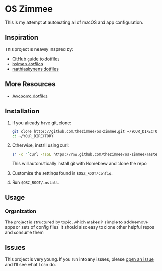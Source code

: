 # OS Zimmee

This is my attempt at automating all of macOS and app configuration.

## Inspiration

This project is heavily inspired by:

- [GitHub guide to dotfiles](http://dotfiles.github.io/)
- [holman dotfiles](https://github.com/holman/dotfiles)
- [mathiasbynens dotfiles](https://github.com/mathiasbynens/dotfiles)

## More Resources

- [Awesome dotfiles](https://github.com/webpro/awesome-dotfiles)

## Installation

1. If you already have git, clone:
	```sh
	git clone https://github.com/thezimmee/os-zimmee.git ~/YOUR_DIRECTORY
	cd ~/YOUR_DIRECTORY
	```

2. Otherwise, install using curl:
	```sh
	sh -c "`curl -fsSL https://raw.github.com/thezimmee/os-zimmee/master/homebrew/setup.sh`"
	```

	This will automatically install git with Homebrew and clone the repo.

3. Customize the settings found in `$OSZ_ROOT/config`.

4. Run `$OSZ_ROOT/install`.

## Usage

### Organization

The project is structured by topic, which makes it simple to add/remove apps or sets of config files. It should also easy to clone other helpful repos and consume them.

<!-- ### Special file types

Files with the following conventions have special meaning:

- `bin/`: Anything in `bin/` will get added to your `$PATH` and be made
  available everywhere.
- `Brewfile`: List of applications which will be installed by [Homebrew Cask](http://caskroom.io).
- `\*\*/\*.zsh`: Any file ending in `.zsh` will be loaded into your
  zsh environment.
- `**/path.zsh`: Any file named `path.zsh` is loaded first and is
  expected to setup `$PATH` or something similar.
- `**/completion.zsh`: Any file named `completion.zsh` is loaded
  last and is expected to setup autocomplete.
- `**/\*.link`: Any file or folder ending in `*.link` will get symlinked into your `$HOME` directory. This keeps them versioned but also sets them to your home directory.
- `***.ignore`: Files or folders ending in `*.ignore` are ignored by zsh. -->

## Issues

This project is very young. If you run into any issues, please [open an issue](https://github.com/thezimmee/os-zimmee/issues) and I'll see what I can do.

<!--
## TODO

- Update my macOS preferences
	- [Toggle function keys to on](https://github.com/nelsonjchen/fntoggle)
	- macOS keyboard shortcuts
	- Change default xcode files to sublime
- Install node & packages
	- npm
	- gulp
	- npm diff-so-fancy
	- http-server
	- nodemon?
	- release-it?
	- spot?
	- svgo?
	- tldr?
	- underscore-cli?
	- vtop?
	- shelljs & shx
- Add fuzzy-history to zsh
- Add ability to run install with no questions?
- kwm / hammerspoon:
	- Add ability to save layouts
	- Add notification for mode of current window (which is displayed when mode is toggled)
- update git repos
- Convert OSZ to javascript for use with shelljs?
- apps to install:
	- photoshop
	- illustrator
	- xcode
	- postman
- other apps to consider:
	- amethyst
	- moom
	- audacity
	- filezilla
	- hooner
	- musescore 2
	- noejectdelay utility
	- palua
	- prepros
	- shortcat
	- skitch
	- snippy
	- browserstack
	- snippy
	- vivaldi
	- blisk
	- watchguard mobile vpn
	- airdroid
 -->